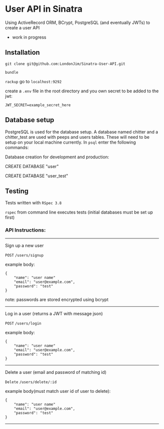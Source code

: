 # User API in Sinatra

Using ActiveRecord ORM, BCrypt, PostgreSQL (and eventually JWTs) to create a user API

* work in progress


## Installation

`git clone git@github.com:LondonJim/Sinatra-User-API.git`

`bundle`

`rackup` go to `localhost:9292`

create a `.env` file in the root directory and you own secret to be added to the jwt:

`JWT_SECRET=example_secret_here`

## Database setup

PostgreSQL is used for the database setup. A database named chitter and a chitter_test are used with peeps and users tables. These will need to be setup on your local machine currently. In `psql` enter the following commands:

Database creation for development and production:

CREATE DATABASE "user"

CREATE DATABASE "user_test"

## Testing

Tests written with `RSpec 3.8`

`rspec` from command line executes tests (initial databases must be set up first)



### API Instructions:
----
Sign up a new user

`POST` `/users/signup`

example body:
```
{
    "name": "user name"
    "email": "user@example.com",
    "password": "test"
}
```
note: passwords are stored encrypted using bcrypt

----

Log in a user (returns a JWT with message json)

`POST` `/users/login`

example body:
```
{
    "name": "user name"
    "email": "user@example.com",
    "password": "test"
}
```

----

Delete a user (email and password of matching id)

`Delete` `/users/delete/:id`

example body(must match user id of user to delete):
```
{
    "name": "user name"
    "email": "user@example.com",
    "password": "test"
}
```

----
